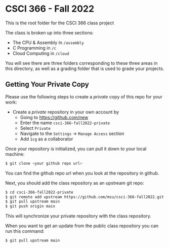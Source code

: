 # CSCI 366 - Fall 2022

This is the root folder for the CSCI 366 class project

The class is broken up into three sections:

* The CPU & Assembly in `/assembly`
* C Programming in `/c`
* Cloud Computing in `/cloud`

You will see there are three folders corresponding to these three areas in this
directory, as well as a grading folder that is used to grade your projects.

## Getting Your Private Copy

Please use the following steps to create a *private* copy of this repo for your work:

- Create a *private* repository in your own account by
    - Going to <https://github.com/new>
    - Enter the name `csci-366-fall2022-private`
    - Select `Private`
    - Navigate to the `Settings` -> `Manage Access` section
    - Add `1cg` as a collaborator

Once your repository is initialized, you can pull it down to your local machine:

```bash
$ git clone <your github repo url>
```

You can find the github repo url when you look at the repository in github.

Next, you should add the class repository as an upstream git repo:

```bash
$ cd csci-366-fall2022-private
$ git remote add upstream https://github.com/msu/csci-366-fall2022.git
$ git pull upstream main
$ git push origin main
```
This will synchronize your private repository with the class repository.

When you want to get an update from the public class repository you can run this command:

```
$ git pull upstream main
``` 
